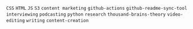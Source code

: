`CSS` `HTML` `JS` `S3` `content marketing` `github-actions` `github-readme-sync-tool` `interviewing` `podcasting` `python` `research` `thousand-brains-theory` `video-editing` `writing` `content-creation`